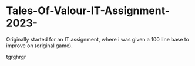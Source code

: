 # Tales-Of-Valour-IT-Assignment-2023-
Originally started for an IT assignment, where i was given a 100 line base to improve on (original game). 

tgrghrgr
